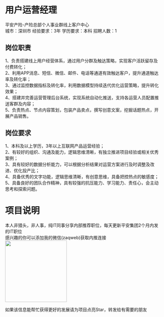 # 用户运营经理
平安产险-产险总部个人事业群线上客户中心  
城市：深圳市 经验要求：3年 学历要求：本科  招聘人数：1

## 岗位职责
1、负责搭建线上用户经营体系，通过用户分群及触达策略，实现客户活跃留存及付费转化；   
2、利用APP消息、短信、微信、邮件、电话等通道有效触达客户，提升通道触达率及转化率；   
3、通过监控数据指标及转化率，利用数据模型持续迭代优化运营策略，提升转化效果；   
4、搭建并完善运营管理后台系统，实现系统自动化推送，支持各运营人员配置推送客群及内容；   
5、负责热点、节点内容策划，包装产品卖点，撰写创意文案，挖掘话题热点，开展产品销售。

## 岗位要求
1、本科及以上学历，3年以上互联网产品运营经验；   
2、有较好的组织、沟通及能力，逻辑思维清晰，有独立推进项目经验或相关优秀案例；   
3、具有较好的数据分析能力，可以根据分析结果对运营方案进行及时调整及改进、优化投产比；   
4、具备优秀的文字功能，逻辑思维清晰，有创意思维，具备把控热点的敏感度；   
5、具备良好的团队合作精神，具有较强的抗压能力、学习能力、责任心，会主动思考和探索问题。

# 项目说明

本人非猎头，非人事，纯IT同事分享内部推荐职位，每天更新平安集团2个月内发的IT职位  
感兴趣的你可以添加我的微信(zaqweb)获取内推连接  
<img src="https://github.com/zaqweb/PA-IT-JOBS/blob/master/WechatICode.jpeg"  height="200" width="200">

如果该信息能帮忙获得更好的发展请为项目点亮Star，转发给有需要的朋友




